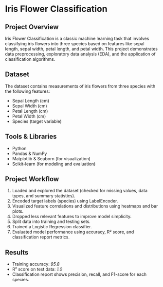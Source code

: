 # Iris Flower Classification

## Project Overview  
Iris Flower Classification is a classic machine learning task that involves classifying iris flowers into three species based on features like sepal length, sepal width, petal length, and petal width. This project demonstrates data preprocessing, exploratory data analysis (EDA), and the application of classification algorithms.

## Dataset  
The dataset contains measurements of iris flowers from three species with the following features:  
- Sepal Length (cm)  
- Sepal Width (cm)  
- Petal Length (cm)  
- Petal Width (cm)  
- Species (target variable)

## Tools & Libraries  
- Python  
- Pandas & NumPy  
- Matplotlib & Seaborn (for visualization)  
- Scikit-learn (for modeling and evaluation)

## Project Workflow  
1. Loaded and explored the dataset (checked for missing values, data types, and summary statistics).  
2. Encoded target labels (species) using LabelEncoder.  
3. Visualized feature correlations and distributions using heatmaps and bar plots.  
4. Dropped less relevant features to improve model simplicity.  
5. Split data into training and testing sets.  
6. Trained a Logistic Regression classifier.  
7. Evaluated model performance using accuracy, R² score, and classification report metrics.

## Results  
- Training accuracy: *95.8*  
- R² score on test data: *1.0*  
- Classification report shows precision, recall, and F1-score for each species.
